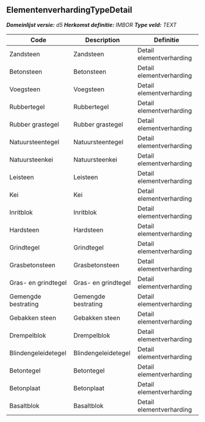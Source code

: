 ﻿## ElementenverhardingTypeDetail

*__Domeinlijst versie:__ d5*
*__Herkomst definitie:__ IMBOR*
*__Type veld:__ TEXT*

|__Code__ |__Description__ |__Definitie__	|
|	---	|	---	|   ---	| 
| Zandsteen | Zandsteen | Detail elementverharding |
| Betonsteen | Betonsteen | Detail elementverharding |
| Voegsteen | Voegsteen | Detail elementverharding |
| Rubbertegel | Rubbertegel | Detail elementverharding |
| Rubber grastegel | Rubber grastegel | Detail elementverharding |
| Natuursteentegel | Natuursteentegel | Detail elementverharding |
| Natuursteenkei | Natuursteenkei | Detail elementverharding |
| Leisteen | Leisteen | Detail elementverharding |
| Kei | Kei | Detail elementverharding |
| Inritblok | Inritblok | Detail elementverharding |
| Hardsteen | Hardsteen | Detail elementverharding |
| Grindtegel | Grindtegel | Detail elementverharding |
| Grasbetonsteen | Grasbetonsteen | Detail elementverharding |
| Gras- en grindtegel | Gras- en grindtegel | Detail elementverharding |
| Gemengde bestrating | Gemengde bestrating | Detail elementverharding |
| Gebakken steen | Gebakken steen | Detail elementverharding |
| Drempelblok | Drempelblok | Detail elementverharding |
| Blindengeleidetegel | Blindengeleidetegel | Detail elementverharding |
| Betontegel | Betontegel | Detail elementverharding |
| Betonplaat | Betonplaat | Detail elementverharding |
| Basaltblok | Basaltblok | Detail elementverharding |
